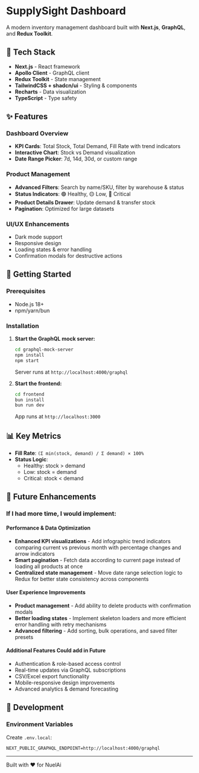 # SupplySight Dashboard

A modern inventory management dashboard built with **Next.js**, **GraphQL**, and **Redux Toolkit**.

## 🚀 Tech Stack

- **Next.js**  - React framework
- **Apollo Client** - GraphQL client
- **Redux Toolkit** - State management
- **TailwindCSS + shadcn/ui** - Styling & components
- **Recharts** - Data visualization
- **TypeScript** - Type safety


## ✨ Features

### Dashboard Overview
- **KPI Cards**: Total Stock, Total Demand, Fill Rate with trend indicators
- **Interactive Chart**: Stock vs Demand visualization
- **Date Range Picker**: 7d, 14d, 30d, or custom range

### Product Management
- **Advanced Filters**: Search by name/SKU, filter by warehouse & status
- **Status Indicators**: 🟢 Healthy, 🟡 Low, 🔴 Critical
- **Product Details Drawer**: Update demand & transfer stock
- **Pagination**: Optimized for large datasets

### UI/UX Enhancements
- Dark mode support
- Responsive design
- Loading states & error handling
- Confirmation modals for destructive actions

## 🚀 Getting Started

### Prerequisites
- Node.js 18+
- npm/yarn/bun

### Installation

1. **Start the GraphQL mock server:**
   ```bash
   cd graphql-mock-server
   npm install
   npm start
   ```
   Server runs at `http://localhost:4000/graphql`

2. **Start the frontend:**
   ```bash
   cd frontend
   bun install
   bun run dev
   ```
   App runs at `http://localhost:3000`

## 📊 Key Metrics

- **Fill Rate**: `(Σ min(stock, demand) / Σ demand) × 100%`
- **Status Logic**:
  - Healthy: stock > demand
  - Low: stock = demand  
  - Critical: stock < demand

## 🔮 Future Enhancements

### If I had more time, I would implement:

#### Performance & Data Optimization
- **Enhanced KPI visualizations** - Add infographic trend indicators comparing current vs previous month with percentage changes and arrow indicators
- **Smart pagination** - Fetch data according to current page instead of loading all products at once
- **Centralized state management** - Move date range selection logic to Redux for better state consistency across components

#### User Experience Improvements
- **Product management** - Add ability to delete products with confirmation modals
- **Better loading states** - Implement skeleton loaders and more efficient error handling with retry mechanisms
- **Advanced filtering** - Add sorting, bulk operations, and saved filter presets

#### Additional Features Could add in Future
- Authentication & role-based access control
- Real-time updates via GraphQL subscriptions
- CSV/Excel export functionality
- Mobile-responsive design improvements
- Advanced analytics & demand forecasting

## 🧪 Development


### Environment Variables
Create `.env.local`:
```
NEXT_PUBLIC_GRAPHQL_ENDPOINT=http://localhost:4000/graphql
```

---

Built with ❤️ for NuelAi